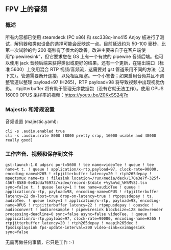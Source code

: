 ## FPV 上的音频

### 概述 
所有内容都已使用 steamdeck (PC x86) 和 ssc338q-imx415 Anjoy 板进行了测试，解码器和类似设备的选择可能会反映这一点。目前延迟约为 50-100 毫秒，比第一次试验的约 200 毫秒有了很大的改善。改进主要来自于在客户端使用“pipewiresink”，但它要求您在 GS 上有一个有效的 pipewire 音频后端。也可以使用 jack 音频后端来获得类似或更好的结果。还有一个更新，在输出端口（标准 5600）上使用混合 RTP 视频/音频流，这需要对 gst 管道采用不同的方法（见下文）。管道需要断开连接，以免相互阻塞。一个小警告；如果启用音频并且不调整管道以整理 payload=97 (H265)，RTP payload=98 将导致视频中出现视觉伪影。 rtpjitterbuffer 将有助于管理无序数据包（没有它就无法工作）。使用 OPUS 16000 OPUS 采样率的视频：https://youtu.be/Z0KxSS24j7o

### Majestic 和常规设置
音频设置 (majestic.yaml):
```
cli -s .audio.enabled true
cli -s .audio.srate 8000 (8000 pretty crap, 16000 usable and 48000 really good)
```

### 工作声音、视频和保存到文件
```
gst-launch-1.0 udpsrc port=5600 ! tee name=videoTee ! queue ! tee name=t t. ! queue ! application/x-rtp,payload=97, clock-rate=90000, encoding-name=H265 ! rtpjitterbuffer latency=20 ! rtph265depay ! mpegtsmux name=ts ! filesink location=/run/media/deck/170a3e7f-325f-4567-8580-0e01dda76973/video/record-$(date +%y%m%d_%H%M%S).tsn sync=false t. ! queue leaky=1 ! tee name=audioTee ! queue ! application/x-rtp, payload=98, encoding-name=OPUS ! rtpjitterbuffer latency=22 do-lost=true drop-on-latency=true ! rtpopusdepay ! ts. audioTee. ! queue leaky=1 ! application/x-rtp, payload=98, encoding-name=OPUS ! rtpjitterbuffer latency=22 ! rtpopusdepay ! opusdec ! audioconvert ! audioresample ! pipewiresink blocksize=128 mode=render processing-deadline=0 sync=false async=false videoTee. ! queue ! application/x-rtp,payload=97, clock-rate=90000, encoding-name=H265 ! rtpjitterbuffer latency=20 ! rtph265depay ! vaapih265dec ! fpsdisplaysink fps-update-interval=200 video-sink=xvimagesink sync=false
```
无需再做任何事情，它只是工作 :-)

